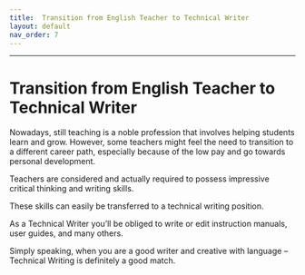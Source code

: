 ```yaml
---
title:  Transition from English Teacher to Technical Writer
layout: default
nav_order: 7
---
```


---

# Transition from English Teacher to Technical Writer
Nowadays, still teaching is a noble profession that involves helping students learn and grow. However, some teachers might feel the need to transition to a different career path, especially because of the low pay and go towards personal development.

Teachers are considered and actually required to possess impressive critical thinking and writing skills. 

These skills can easily be transferred to a technical writing position. 

As a Technical Writer you’ll be obliged to write or edit instruction manuals, user guides, and many others. 

Simply speaking, when you are a good writer and creative with language – Technical Writing is definitely a good match.
